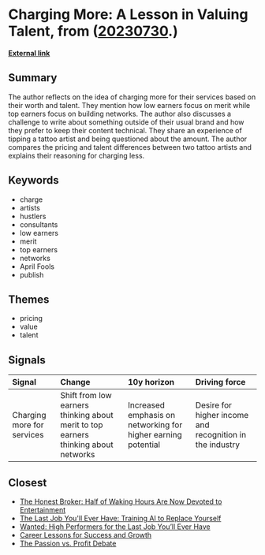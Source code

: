 # __Charging More: A Lesson in Valuing Talent__, from ([20230730](https://kghosh.substack.com/p/20230730).)

__[External link](https://bellmar.medium.com/yes-you-can-charge-more-5fce1e5f657d)__



## Summary

The author reflects on the idea of charging more for their services based on their worth and talent. They mention how low earners focus on merit while top earners focus on building networks. The author also discusses a challenge to write about something outside of their usual brand and how they prefer to keep their content technical. They share an experience of tipping a tattoo artist and being questioned about the amount. The author compares the pricing and talent differences between two tattoo artists and explains their reasoning for charging less.

## Keywords

* charge
* artists
* hustlers
* consultants
* low earners
* merit
* top earners
* networks
* April Fools
* publish

## Themes

* pricing
* value
* talent

## Signals

| Signal                     | Change                                                                             | 10y horizon                                                   | Driving force                                            |
|:---------------------------|:-----------------------------------------------------------------------------------|:--------------------------------------------------------------|:---------------------------------------------------------|
| Charging more for services | Shift from low earners thinking about merit to top earners thinking about networks | Increased emphasis on networking for higher earning potential | Desire for higher income and recognition in the industry |

## Closest

* [The Honest Broker: Half of Waking Hours Are Now Devoted to Entertainment](c5c2c794f1426e6e307a9df3f9ff61f6)
* [The Last Job You'll Ever Have: Training AI to Replace Yourself](4c4b77ce3fed145489176ff8cff80dca)
* [Wanted: High Performers for the Last Job You’ll Ever Have](cb1de23b85f5c592ad2f8e720a7811a0)
* [Career Lessons for Success and Growth](a06d27f1dd5a2328ba6aa8854abc5318)
* [The Passion vs. Profit Debate](aee1278b69f4580d41d2143bb755c647)